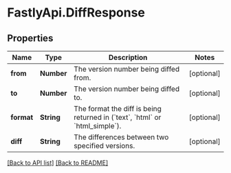 # FastlyApi.DiffResponse

## Properties

Name | Type | Description | Notes
------------ | ------------- | ------------- | -------------
**from** | **Number** | The version number being diffed from. | [optional] 
**to** | **Number** | The version number being diffed to. | [optional] 
**format** | **String** | The format the diff is being returned in (&#x60;text&#x60;, &#x60;html&#x60; or &#x60;html_simple&#x60;). | [optional] 
**diff** | **String** | The differences between two specified versions. | [optional] 



[[Back to API list]](../../README.md#endpoints) [[Back to README]](../../README.md)
